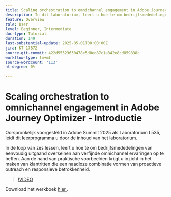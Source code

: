 ```yaml
---
title: Scaling orchestration to omnichannel engagement in Adobe Journey Optimizer - Introductie
description: In dit laboratorium, leert u hoe te om bedrijfsmededelingen van fundamenteel uitgaand overseinen aan verfijnde omnichannel ervaringen om te zetten. Aan de hand van praktische voorbeelden maakt u een reis van de klant die proactieve outreach en responsieve betrokkenheid combineert.
feature: Overview
role: User
level: Beginner, Intermediate
doc-type: Tutorial
duration: 149
last-substantial-update: 2025-05-01T00:00:00Z
jira: KT-17872
source-git-commit: 422d55523630478e5d0ed87c1a342e8cd859838c
workflow-type: tm+mt
source-wordcount: '113'
ht-degree: 0%

---
```



# Scaling orchestration to omnichannel engagement in Adobe Journey Optimizer - Introductie

Oorspronkelijk voorgesteld in Adobe Summit 2025 als Laboratorium L535, leidt dit leerprogramma u door de inhoud van het laboratorium.

In de loop van zes lessen, leert u hoe te om bedrijfsmededelingen van eenvoudig uitgaand overseinen aan verfijnde omnichannel ervaringen op te heffen. Aan de hand van praktische voorbeelden krijgt u inzicht in het maken van klantritten die een naadloze combinatie vormen van proactieve outreach en responsieve betrokkenheid.

>[!VIDEO](https://video.tv.adobe.com/v/3457828/?learn=on&enablevpops)

Download het werkboek [ hier ](/help/summit-lab-2025/assets/summit-lab-manual-l535-final-v4.pdf).
